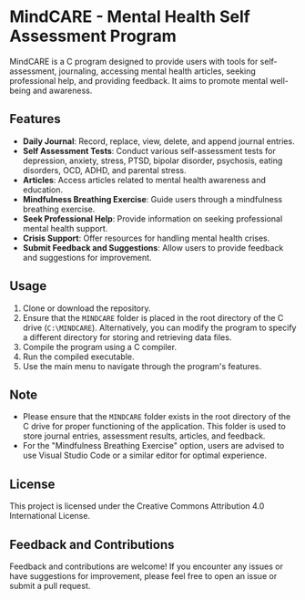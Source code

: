 # MindCARE - Mental Health Self Assessment Program

MindCARE is a C program designed to provide users with tools for self-assessment, journaling, accessing mental health articles, seeking professional help, and providing feedback. It aims to promote mental well-being and awareness.

## Features

- **Daily Journal**: Record, replace, view, delete, and append journal entries.
- **Self Assessment Tests**: Conduct various self-assessment tests for depression, anxiety, stress, PTSD, bipolar disorder, psychosis, eating disorders, OCD, ADHD, and parental stress.
- **Articles**: Access articles related to mental health awareness and education.
- **Mindfulness Breathing Exercise**: Guide users through a mindfulness breathing exercise.
- **Seek Professional Help**: Provide information on seeking professional mental health support.
- **Crisis Support**: Offer resources for handling mental health crises.
- **Submit Feedback and Suggestions**: Allow users to provide feedback and suggestions for improvement.

## Usage

1. Clone or download the repository.
2. Ensure that the `MINDCARE` folder is placed in the root directory of the C drive (`C:\MINDCARE`). Alternatively, you can modify the program to specify a different directory for storing and retrieving data files.
3. Compile the program using a C compiler.
4. Run the compiled executable.
5. Use the main menu to navigate through the program's features.

## Note

- Please ensure that the `MINDCARE` folder exists in the root directory of the C drive for proper functioning of the application. This folder is used to store journal entries, assessment results, articles, and feedback.
- For the "Mindfulness Breathing Exercise" option, users are advised to use Visual Studio Code or a similar editor for optimal experience.

## License

This project is licensed under the Creative Commons Attribution 4.0 International License.

## Feedback and Contributions

Feedback and contributions are welcome! If you encounter any issues or have suggestions for improvement, please feel free to open an issue or submit a pull request.
